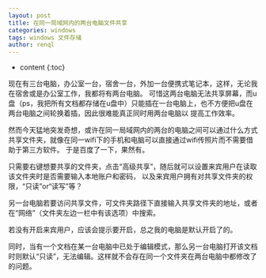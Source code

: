 ```yaml
---
layout: post
title: 在同一局域网内的两台电脑文件共享
categories: windows
tags: windows 文件存储
author: renql
---
```


* content
{:toc}

现在有三台电脑，办公室一台，宿舍一台，外加一台便携式笔记本，这样，无论我在宿舍或是办公室工作，我都将有两台电脑。
可惜这两台电脑无法共享屏幕，而u盘（ps，我把所有文档都存储在u盘中）只能插在一台电脑上，也不方便把u盘在两台电脑之间轮换着插，因此很难能真正同时用两台电脑以
提高工作效率。   

然而今天猛地突发奇想，或许在同一局域网内的两台的电脑之间可以通过什么方式共享文件夹，就像在同一wifi下的手机和电脑可以直接通过wifi传照片而不需要借助于第三方软件。
于是百度了一下，果然有。




只需要右键想要共享的文件夹，点击“高级共享”，随后就可以设置来宾用户在读取该文件夹时是否需要输入本地账户和密码，
以及来宾用户拥有对共享文件夹的权限，“只读”or“读写”等？

另一台电脑若要访问共享文件，可文件夹路径下直接输入共享文件夹的地址，或者在“网络”（文件夹左边一栏中有该选项）中搜索。

若没有开启来宾用户，应该会提示要开启，总之我的电脑是默认开启了的。

同时，当有一个文档在某一台电脑中已处于编辑模式，那么另一台电脑打开该文档时则默认“只读”，无法编辑。这样就不会存在同一个文件夹在两台电脑中都修改了的问题。
